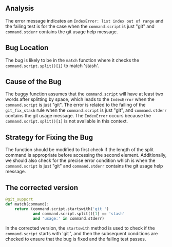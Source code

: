 ## Analysis
The error message indicates an `IndexError: list index out of range` and the failing test is for the case when the `command.script` is just "git" and `command.stderr` contains the git usage help message.

## Bug Location
The bug is likely to be in the `match` function where it checks the `command.script.split()[1]` to match 'stash'.

## Cause of the Bug
The buggy function assumes that the `command.script` will have at least two words after splitting by space, which leads to the `IndexError` when the `command.script` is just "git".
The error is related to the failing of the `git_fix_stash` rule when the `command.script` is just "git", and `command.stderr` contains the git usage message. The `IndexError` occurs because the `command.script.split()[1]` is not available in this context.

## Strategy for Fixing the Bug
The function should be modified to first check if the length of the split command is appropriate before accessing the second element. Additionally, we should also check for the precise error condition which is when the `command.script` is just "git" and `command.stderr` contains the git usage help message.

## The corrected version
```python
@git_support
def match(command):
    return (command.script.startswith('git ')
            and command.script.split()[1] == 'stash'
            and 'usage:' in command.stderr)
```
In the corrected version, the `startswith` method is used to check if the `command.script` starts with 'git ', and then the subsequent conditions are checked to ensure that the bug is fixed and the failing test passes.